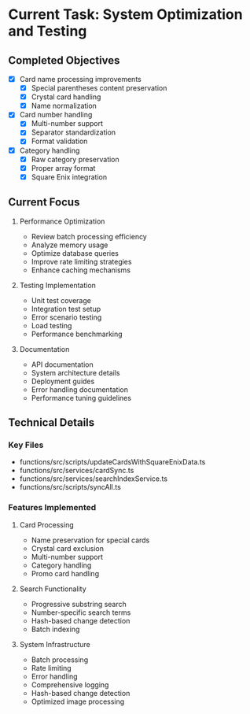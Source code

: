 # Current Task: System Optimization and Testing

## Completed Objectives

- [x] Card name processing improvements
  - [x] Special parentheses content preservation
  - [x] Crystal card handling
  - [x] Name normalization
- [x] Card number handling
  - [x] Multi-number support
  - [x] Separator standardization
  - [x] Format validation
- [x] Category handling
  - [x] Raw category preservation
  - [x] Proper array format
  - [x] Square Enix integration

## Current Focus

1. Performance Optimization
   - Review batch processing efficiency
   - Analyze memory usage
   - Optimize database queries
   - Improve rate limiting strategies
   - Enhance caching mechanisms

2. Testing Implementation
   - Unit test coverage
   - Integration test setup
   - Error scenario testing
   - Load testing
   - Performance benchmarking

3. Documentation
   - API documentation
   - System architecture details
   - Deployment guides
   - Error handling documentation
   - Performance tuning guidelines

## Technical Details

### Key Files

- functions/src/scripts/updateCardsWithSquareEnixData.ts
- functions/src/services/cardSync.ts
- functions/src/services/searchIndexService.ts
- functions/src/scripts/syncAll.ts

### Features Implemented

1. Card Processing
   - Name preservation for special cards
   - Crystal card exclusion
   - Multi-number support
   - Category handling
   - Promo card handling

2. Search Functionality
   - Progressive substring search
   - Number-specific search terms
   - Hash-based change detection
   - Batch indexing

3. System Infrastructure
   - Batch processing
   - Rate limiting
   - Error handling
   - Comprehensive logging
   - Hash-based change detection
   - Optimized image processing
